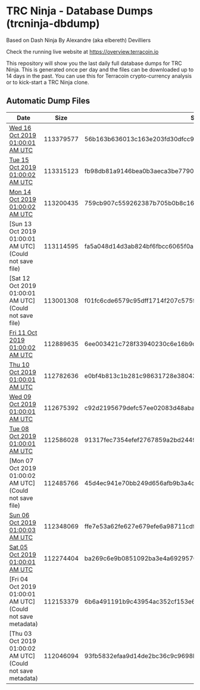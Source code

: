 # TRC Ninja - Database Dumps (trcninja-dbdump)
Based on Dash Ninja By Alexandre (aka elbereth) Devilliers

Check the running live website at https://overview.terracoin.io

This repository will show you the last daily full database dumps for TRC Ninja. This is generated once per day and the files can be downloaded up to 14 days in the past.
You can use this for Terracoin crypto-currency analysis or to kick-start a TRC Ninja clone.


## Automatic Dump Files
| Date | Size | SHA256 |
|--|--|--|
| [Wed 16 Oct 2019 01:00:01 AM UTC]() | 113379577 | 56b163b636013c163e203fd30dfcc9c6e7629fae7133a50d453b07d7a41406b5 | 
| [Tue 15 Oct 2019 01:00:02 AM UTC]() | 113315123 | fb98db81a9146bea0b3aeca3be779029cb76f80dcdc9545064939c91e3222b9e | 
| [Mon 14 Oct 2019 01:00:02 AM UTC]() | 113200435 | 759cb907c559262387b705b0b8c168cb6608f205c7a3cbc4df57690d9741944f | 
| [Sun 13 Oct 2019 01:00:01 AM UTC](Could not save file) | 113114595 | fa5a048d14d3ab824bf6fbcc6065f0a91d3bed9534d68d8b2eb900e7a505fb34 | 
| [Sat 12 Oct 2019 01:00:01 AM UTC](Could not save file) | 113001308 | f01fc6cde6579c95dff1714f207c575fabce3a8372aafe6eca4049f6e36f2a83 | 
| [Fri 11 Oct 2019 01:00:02 AM UTC]() | 112889635 | 6ee003421c728f33940230c6e16b9c40612c390f0982ea9fd85f4e456780b7fb | 
| [Thu 10 Oct 2019 01:00:01 AM UTC]() | 112782636 | e0bf4b813c1b281c98631728e38043ae72278cedd9085ac9568f5e266f9cc6af | 
| [Wed 09 Oct 2019 01:00:01 AM UTC]() | 112675392 | c92d2195679defc57ee02083d48aba7b7027fc2c0b67ab114988eb14f1220b20 | 
| [Tue 08 Oct 2019 01:00:01 AM UTC](https://transfer.sh/TSSI8/trcninja-dbdump-20191008010001.tar.bz2) | 112586028 | 91317fec7354efef2767859a2bd244961de851d76aa68769aefd6440eb813ed4 | 
| [Mon 07 Oct 2019 01:00:02 AM UTC](Could not save file) | 112485766 | 45d4ec941e70bb249d656afb9b3a4d7b6c569fed77ce1f8c826dae28fd56e4e9 | 
| [Sun 06 Oct 2019 01:00:03 AM UTC]() | 112348069 | ffe7e53a62fe627e679efe6a98711cdfa7a3d5e2241a42dd32521752157957f3 | 
| [Sat 05 Oct 2019 01:00:01 AM UTC]() | 112274404 | ba269c6e9b0851092ba3e4a692957024ef2495cb80741866d323f4fcb221a3d7 | 
| [Fri 04 Oct 2019 01:00:01 AM UTC](Could not save metadata) | 112153379 | 6b6a491191b9c43954ac352cf153e67fdb0b7572fd5f549925c5725f17848fda | 
| [Thu 03 Oct 2019 01:00:02 AM UTC](Could not save metadata) | 112046094 | 93fb5832efaa9d14de2bc36c9c9698b5626f0a03d58bdc61d054739232ac9d33 | 
